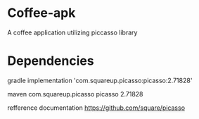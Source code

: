 # Coffee-apk
A coffee application utilizing piccasso library

# Dependencies
  gradle
    implementation 'com.squareup.picasso:picasso:2.71828'

  maven
  <dependency>
    <groupId>com.squareup.picasso</groupId>
    <artifactId>picasso</artifactId>
    <version>2.71828</version>
  </dependency>

refference documentation 
https://github.com/square/picasso
